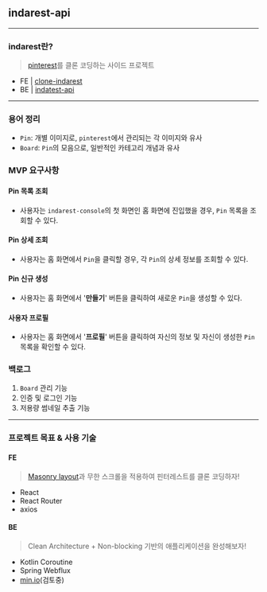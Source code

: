 ## indarest-api

---

### indarest란?
> [pinterest](https://www.pinterest.co.kr/)를 클론 코딩하는 사이드 프로젝트
- FE | [clone-indarest](https://github.com/mindaaaa/clone-indarest)
- BE | [indatest-api](https://github.com/injuk/indarest-api)

---

### 용어 정리
- `Pin`: 개별 이미지로, `pinterest`에서 관리되는 각 이미지와 유사
- `Board`: `Pin`의 모음으로, 일반적인 카테고리 개념과 유사

### MVP 요구사항
#### Pin 목록 조회
- 사용자는 `indarest-console`의 첫 화면인 홈 화면에 진입했을 경우, `Pin` 목록을 조회할 수 있다.

#### Pin 상세 조회
- 사용자는 홈 화면에서 `Pin`을 클릭할 경우, 각 `Pin`의 상세 정보를 조회할 수 있다.

#### Pin 신규 생성
- 사용자는 홈 화면에서 '**만들기**' 버튼을 클릭하여 새로운 `Pin`을 생성할 수 있다.

#### 사용자 프로필
- 사용자는 홈 화면에서 '**프로필**' 버튼을 클릭하여 자신의 정보 및 자신이 생성한 `Pin` 목록을 확인할 수 있다.

### 백로그
1. `Board` 관리 기능
2. 인증 및 로그인 기능
3. 저용량 썸네일 추출 기능

---

### 프로젝트 목표 & 사용 기술
#### FE
> [Masonry layout](https://developer.mozilla.org/en-US/docs/Web/CSS/CSS_grid_layout/Masonry_layout)과 무한 스크롤을 적용하여 핀터레스트를 클론 코딩하자!
- React
- React Router
- axios

#### BE
> Clean Architecture + Non-blocking 기반의 애플리케이션을 완성해보자!
- Kotlin Coroutine
- Spring Webflux
- [min.io](https://min.io/)(검토중) 